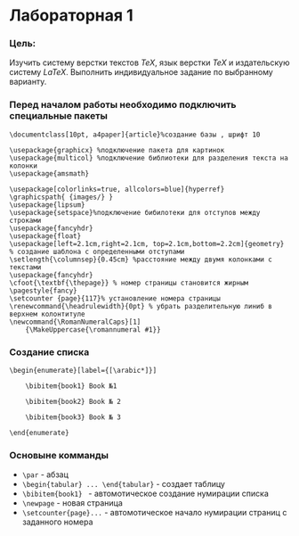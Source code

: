 # Лабораторная 1 

### Цель:
Изучить систему верстки текстов *TeX*, язык верстки *TeX* и издательскую систему *LaTeX*. Выполнить индивидуальное задание по выбранному варианту.

### Перед началом работы необходимо подключить специальные пакеты
```
\documentclass[10pt, a4paper]{article}%создание базы , шрифт 10

\usepackage{graphicx} %подключение пакета для картинок
\usepackage{multicol} %подключение библиотеки для разделения текста на колонки
\usepackage{amsmath}

\usepackage[colorlinks=true, allcolors=blue]{hyperref}
\graphicspath{ {images/} }
\usepackage{lipsum}
\usepackage{setspace}%подключение бибилотеки для отступов между строками
\usepackage{fancyhdr}
\usepackage{float}
\usepackage[left=2.1cm,right=2.1cm, top=2.1cm,bottom=2.2cm]{geometry} % создание шаблона с определенными отступами
\setlength{\columnsep}{0.45cm} %расстояние между двумя колонками с текстами
\usepackage{fancyhdr}
\cfoot{\textbf{\thepage}} % номер страницы становится жирным
\pagestyle{fancy}
\setcounter {page}{117}% установление номера страницы
\renewcommand{\headrulewidth}{0pt} % убрать разделительную линиб в верхнем колонтитуле
\newcommand{\RomanNumeralCaps}[1]
    {\MakeUppercase{\romannumeral #1}}

```
### Создание списка
```
\begin{enumerate}[label={[\arabic*]}]

    \bibitem{book1} Book №1

    \bibitem{book2} Book № 2

    \bibitem{book3} Book № 3
    
\end{enumerate}
```


### Основыне комманды
* `\par` - абзац
* `\begin{tabular} ... \end{tabular}` -  создает таблицу
* `\bibitem{book1} ` - автомотическое создание нумирации списка
* `\newpage` - новая страница
* `\setcounter{page}...` - автомотическое  начало нумирации страниц с заданного номера
